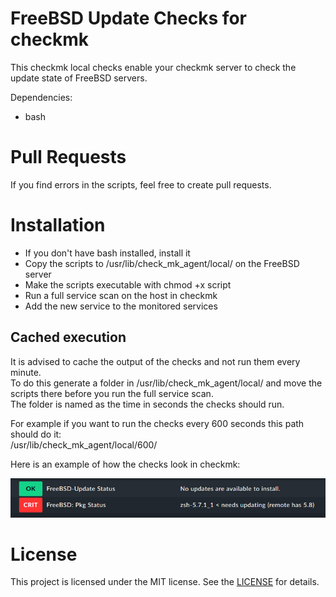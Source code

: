 # FreeBSD Update Checks for checkmk

This checkmk local checks enable your checkmk server to check the update state of FreeBSD servers.


Dependencies:
* bash

# Pull Requests
If you find errors in the scripts, feel free to create pull requests.


# Installation
* If you don't have bash installed, install it
* Copy the scripts to /usr/lib/check_mk_agent/local/ on the FreeBSD server
* Make the scripts executable with chmod +x script
* Run a full service scan on the host in checkmk
* Add the new service to the monitored services


## Cached execution
It is advised to cache the output of the checks and not run them every minute.  
To do this generate a folder in /usr/lib/check_mk_agent/local/ and move the scripts there before you run the full service scan.  
The folder is named as the time in seconds the checks should run.  

For example if you want to run the checks every 600 seconds this path should do it:  
/usr/lib/check_mk_agent/local/600/  



Here is an example of how the checks look in checkmk:


![Example](/freebsd.png)


# License 
This project is licensed under the MIT license. See the [LICENSE](LICENSE) for details.
